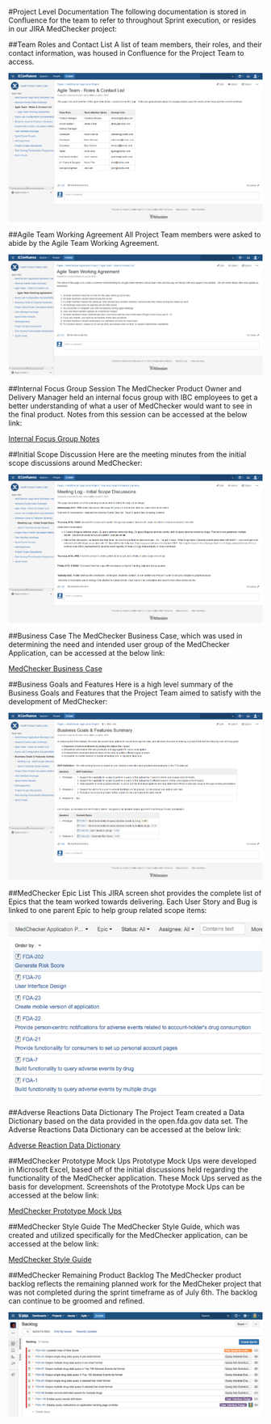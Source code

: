 #Project Level Documentation
The following documentation is stored in Confluence for the team to refer to throughout Sprint execution, or resides in our JIRA MedChecker project:

##Team Roles and Contact List
A list of team members, their roles, and their contact information, was housed in Confluence for the Project Team to access.

![Team Roles and Contact List](https://github.com/IBCDBS/medchecker/blob/master/agile_project_docs/assets/Team_Roles_Contact_List.png)

##Agile Team Working Agreement
All Project Team members were asked to abide by the Agile Team Working Agreement.

![Agile Team Working Agreement](https://github.com/IBCDBS/medchecker/blob/master/agile_project_docs/assets/Team_Working_Agreement.png)

##Internal Focus Group Session
The MedChecker Product Owner and Delivery Manager held an internal focus group with IBC employees to get a better understanding of what a user of MedChecker would want to see in the final product. Notes from this session can be accessed at the below link:

[Internal Focus Group Notes](https://github.com/IBCDBS/medchecker/blob/master/agile_project_docs/FocusGroupNotes.md)

##Initial Scope Discussion
Here are the meeting minutes from the initial scope discussions around MedChecker:

![MedChecker Initial Scope Discussions](https://github.com/IBCDBS/medchecker/blob/master/agile_project_docs/assets/Initial_Scope_Discussions_Meeting_Minutes.png)

##Business Case
The MedChecker Business Case, which was used in determining the need and intended user group of the MedChecker Application, can be accessed at the below link:

[MedChecker Business Case](https://github.com/IBCDBS/medchecker/blob/master/agile_project_docs/BUSINESSCASE.md)

##Business Goals and Features
Here is a high level summary of the Business Goals and Features that the Project Team aimed to satisfy with the development of MedChecker:

![MedChecker Business Goals and Features](https://github.com/IBCDBS/medchecker/blob/master/agile_project_docs/assets/Business_Goals_Features_Summary.png)

##MedChecker Epic List
This JIRA screen shot provides the complete list of Epics that the team worked towards delivering.  Each User Story and Bug is linked to one parent Epic to help group related scope items:

![MedChecker Epic List](https://github.com/IBCDBS/medchecker/blob/master/agile_project_docs/assets/MedChecker_Epic_List.png)

##Adverse Reactions Data Dictionary
The Project Team created a Data Dictionary based on the data provided in the open.fda.gov data set. The Adverse Reactions Data Dictionary can be accessed at the below link:

[Adverse Reaction Data Dictionary](https://github.com/IBCDBS/medchecker/blob/master/agile_project_docs/adverse_reaction_data_dictionary.md)

##MedChecker Prototype Mock Ups
Prototype Mock Ups were developed in Microsoft Excel, based off of the initial discussions held regarding the functionality of the MedChecker application. These Mock Ups served as the basis for development. Screenshots of the Prototype Mock Ups can be accessed at the below link:

[MedChecker Prototype Mock Ups](https://github.com/IBCDBS/medchecker/blob/master/agile_project_docs/MOCKUPS.md)

##MedChecker Style Guide
The MedChecker Style Guide, which was created and utilized specifically for the MedChecker application, can be accessed at the below link:

[MedChecker Style Guide](https://github.com/IBCDBS/medchecker/blob/master/agile_project_docs/MedCheck_Style_Guide.jpg)

##MedChecker Remaining Product Backlog
The MedChecker product backlog reflects the remaining planned work for the MedCheker project that was not completed during the sprint timeframe as of July 6th.  The backlog can continue to be groomed and refined. 

![MedChecker JIRA Final Backlog](https://github.com/IBCDBS/medchecker/blob/master/agile_project_docs/MedChecker_JIRA_Final_Backlog.png)